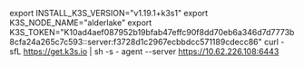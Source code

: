 export INSTALL_K3S_VERSION="v1.19.1+k3s1"
export K3S_NODE_NAME="alderlake"
export K3S_TOKEN="K10ad4aef087952b19bfab47effc90f8dd70eb6a346d7d7773b8cfa24a265c7c593::server:f3728d1c2967ecbbdcc571189cdecc86"
curl -sfL https://get.k3s.io | sh -s - agent --server https://10.62.226.108:6443
